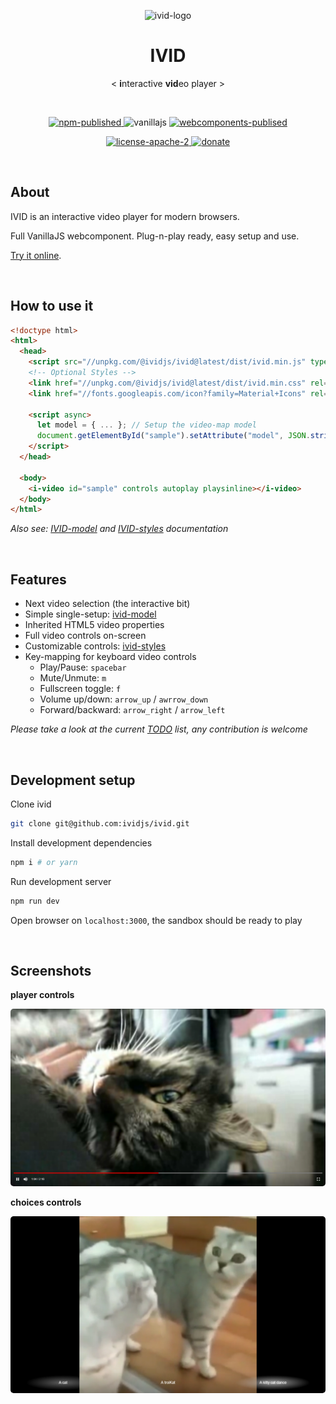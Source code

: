 <p align="center">
  <img width="180" src="https://vectr.com/alxpez/b1ZFR52OL5.svg" alt="ivid-logo">
</p>
<h1 align="center">IVID</h1>
<p align="center">< <b>i</b>nteractive <b>vid</b>eo player ></p>

</br>

<p align="center">
  <a href="https://www.npmjs.com/package/@ividjs/ivid" title="npm published">
    <img src="https://img.shields.io/badge/published-CB3837.svg?style=for-the-badge&logo=npm&longCache=true" alt="npm-published" style="max-width:100%;">
  </a>
  <img src="https://img.shields.io/badge/vanilla-black.svg?style=for-the-badge&logo=javascript&longCache=true" alt="vanillajs" style="max-width:100%;">
  <a href="https://www.webcomponents.org/element/@ividjs/ivid" title="webcomponents.org published">
    <img src="https://img.shields.io/badge/published-288fcd.svg?style=for-the-badge&logo=webcomponents.org&logoColor=white&longCache=true" alt="webcomponents-publised" style="max-width:100%;">
  </a>
</p>

<p align="center">
  <a href="https://github.com/ividjs/ivid/blob/master/LICENSE">
    <img src="https://img.shields.io/badge/Apache--2.0-51b9c7.svg?longCache=true" alt="license-apache-2">
  </a>
  <a href="https://www.patreon.com/bePatron?u=10700791">
    <img src="https://img.shields.io/badge/%E2%9D%A4%EF%B8%8Fdonate-ec2f10.svg?longCache=true" alt="donate">
  </a>
</p>

</br>

## About

IVID is an interactive video player for modern browsers.

Full VanillaJS webcomponent. Plug-n-play ready, easy setup and use.

[Try it online](https://ividjs.github.io/ivid).

</br>

## How to use it

```html
<!doctype html>
<html>
  <head>
    <script src="//unpkg.com/@ividjs/ivid@latest/dist/ivid.min.js" type="module" async></script>
    <!-- Optional Styles -->
    <link href="//unpkg.com/@ividjs/ivid@latest/dist/ivid.min.css" rel="stylesheet">
    <link href="//fonts.googleapis.com/icon?family=Material+Icons" rel="stylesheet">

    <script async>
      let model = { ... }; // Setup the video-map model
      document.getElementById("sample").setAttribute("model", JSON.stringify(model));
    </script>
  </head>

  <body>
    <i-video id="sample" controls autoplay playsinline></i-video>
  </body>
</html>
```
*Also see: [IVID-model][1] and [IVID-styles][2] documentation*

</br>

## Features

- Next video selection (the interactive bit)
- Simple single-setup: [ivid-model][1]
- Inherited HTML5 video properties
- Full video controls on-screen
- Customizable controls: [ivid-styles][2]
- Key-mapping for keyboard video controls
  - Play/Pause: `spacebar`
  - Mute/Unmute: `m`
  - Fullscreen toggle: `f`
  - Volume up/down: `arrow_up` / `awrrow_down`
  - Forward/backward: `arrow_right` / `arrow_left`

*Please take a look at the current [TODO][3] list, any contribution is welcome*

</br>

## Development setup

Clone ivid
```bash
git clone git@github.com:ividjs/ivid.git
```

Install development dependencies
```bash
npm i # or yarn
```

Run development server
```bash
npm run dev
```

Open browser on `localhost:3000`, the sandbox should be ready to play

</br>

## Screenshots

**player controls**

<img style="border-radius: 5px" src="https://raw.githubusercontent.com/ividjs/ivid-assets/master/ivid_mug.png">


**choices controls**

<img style="border-radius: 5px" src="https://raw.githubusercontent.com/ividjs/ivid-assets/master/ivid_mug2.png">


<!-- LINKS -->
[1]: https://github.com/ividjs/ivid/blob/master/docs/ivid-model.md
[2]: https://github.com/ividjs/ivid/blob/master/docs/ivid-styles.md 
[3]: https://github.com/ividjs/ivid/blob/master/docs/TODO.md
